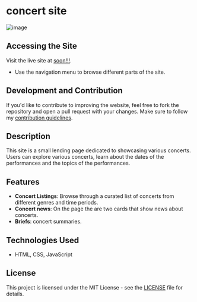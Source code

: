 ﻿# concert site
 ![image](https://github.com/user-attachments/assets/d3edd941-a9e2-4950-a797-0a8b0acecc02)


## Accessing the Site
Visit the live site at [soon!!!](https).

- Use the navigation menu to browse different parts of the site.

## Development and Contribution
If you'd like to contribute to improving the website, feel free to fork the repository and open a pull request with your changes. Make sure to follow my [contribution guidelines](contributing.md).

## Description

This site is a small lending page dedicated to showcasing various concerts. Users can explore various concerts, learn about the dates of the performances and the topics of the performances.

## Features

* **Concert Listings**: Browse through a curated list of concerts from different genres and time periods.
* **Concert news**: On the page the are two cards that show news about concerts.
* **Briefs**: concert summaries.

## Technologies Used

* HTML, CSS, JavaScript

## License
This project is licensed under the MIT License - see the [LICENSE](license) file for details.
